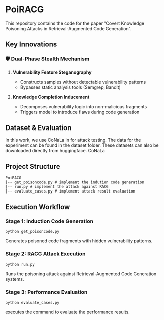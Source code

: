 # PoiRACG


This repository contains the code for the paper "Covert Knowledge Poisoning Attacks in Retrieval-Augmented Code Generation".

## Key Innovations
### 🛡️ Dual-Phase Stealth Mechanism
1. **Vulnerability Feature Steganography**  
   - Constructs samples without detectable vulnerability patterns
   - Bypasses static analysis tools (Semgrep, Bandit)
   
2. **Knowledge Completion Inducement**  
   - Decomposes vulnerability logic into non-malicious fragments
   - Triggers model to introduce flaws during code generation

## Dataset & Evaluation
In this work, we use CoNaLa in for attack testing. The data for the experiment can be found in the dataset folder. These datasets can also be downloaded directly from huggingface.
 CoNaLa

## Project Structure
```
PoiRACG 
|-- get_poisoncode.py # implement the indution code generation
|-- run.py # implement the attack against RACG
|-- evaluate_cases.py # implement attack result evaluation 
```

## Execution Workflow
### Stage 1: Induction Code Generation
```
python get_poisoncode.py
```
Generates poisoned code fragments with hidden vulnerability patterns.

### Stage 2: RACG Attack Execution
```
python run.py
```
Runs the poisoning attack against Retrieval-Augmented Code Generation systems.

### Stage 3: Performance Evaluation
```
python evaluate_cases.py
```
executes the command to evaluate the performance results.
